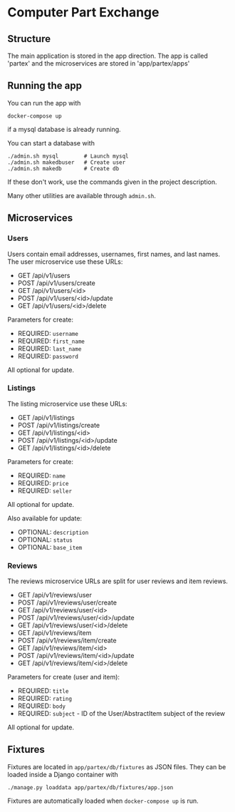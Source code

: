# Computer Part Exchange

## Structure
The main application is stored in the app direction.
The app is called 'partex' and the microservices are stored in 'app/partex/apps'

## Running the app
You can run the app with
```
docker-compose up
```
if a mysql database is already running.

You can start a database with
```
./admin.sh mysql        # Launch mysql
./admin.sh makedbuser   # Create user
./admin.sh makedb       # Create db
```

If these don't work, use the commands given in the project description.

Many other utilities are available through `admin.sh`.

## Microservices
### Users
Users contain email addresses, usernames, first names, and last names.
The user microservice use these URLs:
* GET  /api/v1/users
* POST /api/v1/users/create
* GET  /api/v1/users/\<id\>
* POST /api/v1/users/\<id\>/update
* GET  /api/v1/users/\<id\>/delete

Parameters for create: 
* REQUIRED: `username`
* REQUIRED: `first_name`
* REQUIRED: `last_name`
* REQUIRED: `password`

All optional for update.

### Listings
The listing microservice use these URLs:
* GET  /api/v1/listings
* POST /api/v1/listings/create
* GET  /api/v1/listings/\<id\>
* POST /api/v1/listings/\<id\>/update
* GET  /api/v1/listings/\<id\>/delete

Parameters for create: 
* REQUIRED: `name`
* REQUIRED: `price`
* REQUIRED: `seller`

All optional for update.

Also available for update:
* OPTIONAL: `description`
* OPTIONAL: `status`
* OPTIONAL: `base_item`

### Reviews
The reviews microservice URLs are split for user reviews and item reviews.
* GET  /api/v1/reviews/user
* POST /api/v1/reviews/user/create
* GET  /api/v1/reviews/user/\<id\>
* POST /api/v1/reviews/user/\<id\>/update
* GET  /api/v1/reviews/user/\<id\>/delete
* GET  /api/v1/reviews/item
* POST /api/v1/reviews/item/create
* GET  /api/v1/reviews/item/\<id\>
* POST /api/v1/reviews/item/\<id\>/update
* GET  /api/v1/reviews/item/\<id\>/delete

Parameters for create (user and item): 
* REQUIRED: `title`
* REQUIRED: `rating`
* REQUIRED: `body`
* REQUIRED: `subject` - ID of the User/AbstractItem subject of the review

All optional for update.

## Fixtures
Fixtures are located in `app/partex/db/fixtures` as JSON files. They can be loaded inside a Django container with
```
./manage.py loaddata app/partex/db/fixtures/app.json
```

Fixtures are automatically loaded when `docker-compose up` is run.
